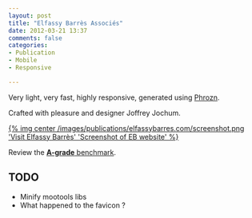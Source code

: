 ```yaml
---
layout: post
title: "Elfassy Barrès Associés"
date: 2012-03-21 13:37
comments: false
categories:
- Publication
- Mobile
- Responsive

---
```


Very light, very fast, highly responsive, generated using [Phrozn][].

Crafted with pleasure and designer Joffrey Jochum.

<a href="http://www.elfassybarres.com" target="_blank">
{% img center /images/publications/elfassybarres.com/screenshot.png 'Visit Elfassy Barrès' 'Screenshot of EB website' %}
</a>

Review the [**A-grade** benchmark](http://gtmetrix.com/reports/elfassybarres.com/4vxuaQhS).

TODO
----

- Minify mootools libs
- What happened to the favicon ?

[Phrozn]: http://www.phrozn.info